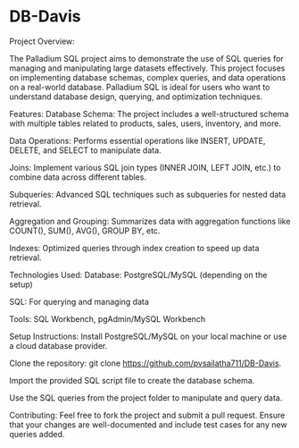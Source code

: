 # DB-Davis
Project Overview:

The Palladium SQL project aims to demonstrate the use of SQL queries for managing and manipulating large datasets effectively. This project focuses on implementing database schemas, complex queries, and data operations on a real-world database. Palladium SQL is ideal for users who want to understand database design, querying, and optimization techniques.

Features:
Database Schema: The project includes a well-structured schema with multiple tables related to products, sales, users, inventory, and more.

Data Operations: Performs essential operations like INSERT, UPDATE, DELETE, and SELECT to manipulate data.

Joins: Implement various SQL join types (INNER JOIN, LEFT JOIN, etc.) to combine data across different tables.

Subqueries: Advanced SQL techniques such as subqueries for nested data retrieval.

Aggregation and Grouping: Summarizes data with aggregation functions like COUNT(), SUM(), AVG(), GROUP BY, etc.

Indexes: Optimized queries through index creation to speed up data retrieval.

Technologies Used:
Database: PostgreSQL/MySQL (depending on the setup)

SQL: For querying and managing data

Tools: SQL Workbench, pgAdmin/MySQL Workbench

Setup Instructions:
Install PostgreSQL/MySQL on your local machine or use a cloud database provider.

Clone the repository: git clone https://github.com/pvsailatha711/DB-Davis.

Import the provided SQL script file to create the database schema.

Use the SQL queries from the project folder to manipulate and query data.

Contributing:
Feel free to fork the project and submit a pull request. Ensure that your changes are well-documented and include test cases for any new queries added.
